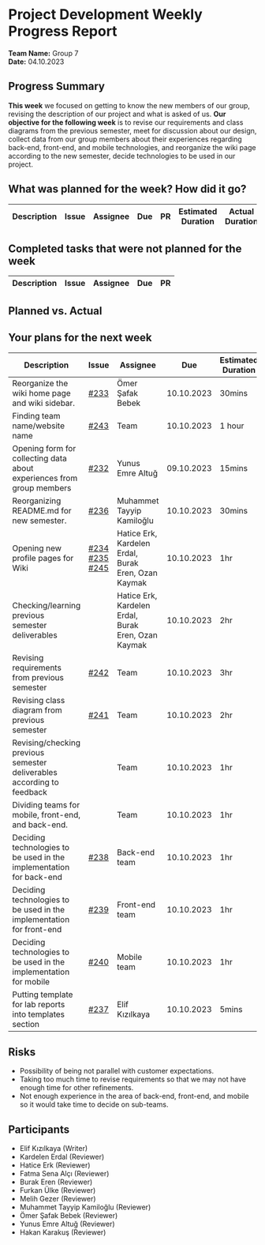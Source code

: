 # Project Development Weekly Progress Report

**Team Name:** Group 7  
**Date:** 04.10.2023

## Progress Summary
**This week** we focused on getting to know the new members of our group, revising the description of our project and what is asked of us.
**Our objective for the following week** is to revise our requirements and class diagrams from the previous semester, meet for discussion about our design, collect data from our group members about their experiences regarding back-end, front-end, and mobile technologies, and reorganize the wiki page according to the new semester, decide technologies to be used in our project.

## What was planned for the week? How did it go?

| Description | Issue | Assignee | Due | PR | Estimated Duration | Actual Duration | 
| -------- | ----- | -------- | --- | --- | --- | --- |



## Completed tasks that were not planned for the week

| Description  | Issue | Assignee | Due | PR |
| -------- | ----- | -------- | --- | --- |


## Planned vs. Actual


## Your plans for the next week
| Description | Issue | Assignee | Due | Estimated Duration |
| --- | --- | --- | --- | --- |
| Reorganize the wiki home page and wiki sidebar. | [#233](https://github.com/bounswe/bounswe2023group7/issues/233) | Ömer Şafak Bebek | 10.10.2023 | 30mins |
| Finding team name/website name | [#243](https://github.com/bounswe/bounswe2023group7/issues/243) | Team | 10.10.2023 | 1 hour |
| Opening form for collecting data about experiences from group members | [#232](https://github.com/bounswe/bounswe2023group7/issues/232) | Yunus Emre Altuğ | 09.10.2023 | 15mins |
| Reorganizing README.md for new semester. | [#236](https://github.com/bounswe/bounswe2023group7/issues/236) | Muhammet Tayyip Kamiloğlu | 10.10.2023 | 30mins |
| Opening new profile pages for Wiki | [#234](https://github.com/bounswe/bounswe2023group7/issues/234) [#235](https://github.com/bounswe/bounswe2023group7/issues/235) [#245](https://github.com/bounswe/bounswe2023group7/issues/245) | Hatice Erk, Kardelen Erdal, Burak Eren, Ozan Kaymak | 10.10.2023 | 1hr |
| Checking/learning previous semester deliverables |  | Hatice Erk, Kardelen Erdal, Burak Eren, Ozan Kaymak | 10.10.2023 | 2hr |
| Revising requirements from previous semester | [#242](https://github.com/bounswe/bounswe2023group7/issues/242) | Team | 10.10.2023 | 3hr |
| Revising class diagram from previous semester | [#241](https://github.com/bounswe/bounswe2023group7/issues/241) | Team | 10.10.2023 | 2hr |
| Revising/checking previous semester deliverables according to feedback |  | Team | 10.10.2023 | 1hr |
| Dividing teams for mobile, front-end, and back-end. |  | Team | 10.10.2023 | 1hr |
| Deciding technologies to be used in the implementation for back-end | [#238](https://github.com/bounswe/bounswe2023group7/issues/239) | Back-end team | 10.10.2023 | 1hr |
| Deciding technologies to be used in the implementation for front-end | [#239](https://github.com/bounswe/bounswe2023group7/issues/239) | Front-end team | 10.10.2023 | 1hr |
| Deciding technologies to be used in the implementation for mobile | [#240](https://github.com/bounswe/bounswe2023group7/issues/240) | Mobile team | 10.10.2023 | 1hr  |
| Putting template for lab reports into templates section | [#237](https://github.com/bounswe/bounswe2023group7/issues/237) | Elif Kızılkaya | 10.10.2023 | 5mins |


## Risks
- Possibility of being not parallel with customer expectations.
- Taking too much time to revise requirements so that we may not have enough time for other refinements.
- Not enough experience in the area of back-end, front-end, and mobile so it would take time to decide on sub-teams.
  

## Participants
- Elif Kızılkaya (Writer)
- Kardelen Erdal (Reviewer)
- Hatice Erk (Reviewer)
- Fatma Sena Alçı (Reviewer)
- Burak Eren (Reviewer)
- Furkan Ülke (Reviewer)
- Melih Gezer (Reviewer)
- Muhammet Tayyip Kamiloğlu (Reviewer)
- Ömer Şafak Bebek (Reviewer)
- Yunus Emre Altuğ (Reviewer)
- Hakan Karakuş (Reviewer)
